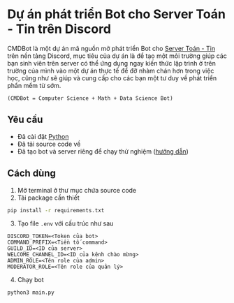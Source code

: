 # Dự án phát triển Bot cho Server Toán - Tin trên Discord
CMDBot là một dự án mã nguồn mở phát triển Bot cho [Server Toán - Tin](https://discord.gg/bfhvzcJd) trên nền tảng Discord, mục tiêu của dự án là để tạo một môi trường giúp các bạn sinh viên trên server có thể ứng dụng ngay kiến thức lập trình ở trên trường của mình vào một dự án thực tế để đỡ nhàm chán hơn trong việc học, cũng như sẽ giúp và cung cấp cho các bạn một tư duy về phát triển phần mềm từ sớm.

`(CMDBot = Computer Science + Math + Data Science Bot)`

## Yêu cầu
- Đã cài đặt [Python](https://www.python.org)
- Đã tải source code về
- Đã tạo bot và server riêng để chạy thử nghiệm ([hướng dẫn](https://realpython.com/how-to-make-a-discord-bot-python/))

## Cách dùng
1. Mở terminal ở thư mục chứa source code
2. Tải package cần thiết
```bash
pip install -r requirements.txt
```
3. Tạo file `.env` với cấu trúc như sau
```
DISCORD_TOKEN=<Token của bot>
COMMAND_PREFIX=<Tiền tố command>
GUILD_ID=<ID của server>
WELCOME_CHANNEL_ID=<ID của kênh chào mừng>
ADMIN_ROLE=<Tên role của admin>
MODERATOR_ROLE=<Tên role của quản lý>
```
4. Chạy bot
```bash
python3 main.py
```
